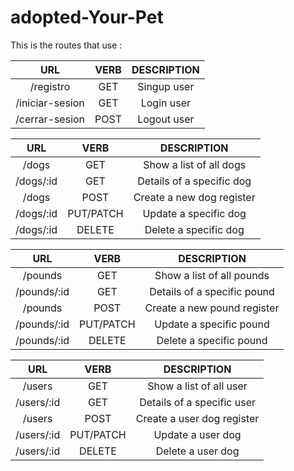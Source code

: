 # adopted-Your-Pet

This is the routes that use :

| URL     |            VERB           | DESCRIPTION              
|:-------:|:--------------------------:|:--------------------:
|/registro   | GET             |  Singup user |
|/iniciar-sesion| GET             | Login user|
|/cerrar-sesion | POST            | Logout user |


| URL     |            VERB           | DESCRIPTION              
|:-------:|:--------------------------:|:--------------------:
|/dogs   | GET             |  Show a list of all dogs |
|/dogs/:id| GET             | Details of a specific dog |
|/dogs    | POST            | Create a new dog register |
|/dogs/:id| PUT/PATCH       | Update a specific dog |
|/dogs/:id| DELETE          | Delete a specific dog |


| URL     |            VERB           | DESCRIPTION              
|:-------:|:--------------------------:|:--------------------:
|/pounds      | GET       |  Show a list of all pounds |
|/pounds/:id  | GET       | Details of a specific pound |
|/pounds      | POST      | Create a new pound register |
|/pounds/:id  | PUT/PATCH | Update a specific pound |
|/pounds/:id  | DELETE    | Delete a specific pound |

| URL     |            VERB           | DESCRIPTION              
|:-------:|:--------------------------:|:--------------------:
|/users      | GET       |  Show a list of all user |
|/users/:id  | GET       | Details of a specific user |
|/users      | POST      | Create a user dog register |
|/users/:id  | PUT/PATCH | Update a user dog |
|/users/:id  | DELETE    | Delete a user dog |
